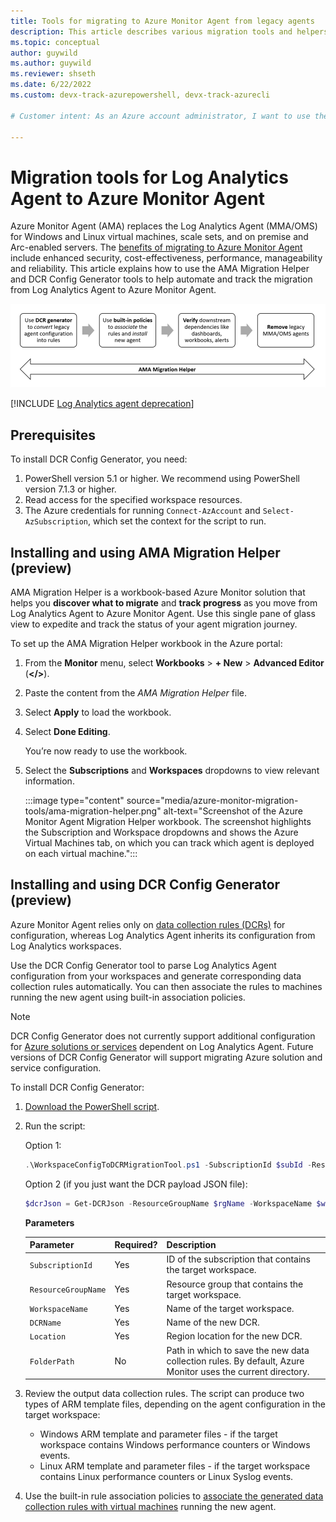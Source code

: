 ```yaml
---
title: Tools for migrating to Azure Monitor Agent from legacy agents 
description: This article describes various migration tools and helpers available for migrating from existing legacy agents to the new Azure Monitor agent (AMA) and data collection rules (DCR).
ms.topic: conceptual
author: guywild
ms.author: guywild
ms.reviewer: shseth
ms.date: 6/22/2022 
ms.custom: devx-track-azurepowershell, devx-track-azurecli

# Customer intent: As an Azure account administrator, I want to use the available Azure Monitor tools to migrate from Log Analytics Agent to Azure Monitor Agent and track the status of the migration in my account.    

---
```


# Migration tools for Log Analytics Agent to Azure Monitor Agent

Azure Monitor Agent (AMA) replaces the Log Analytics Agent (MMA/OMS) for Windows and Linux virtual machines, scale sets, and on premise and Arc-enabled servers. The [benefits of migrating to Azure Monitor Agent](../agents/azure-monitor-agent-migration.md) include enhanced security, cost-effectiveness, performance, manageability and reliability. This article explains how to use the AMA Migration Helper and DCR Config Generator tools to help automate and track the migration from Log Analytics Agent to Azure Monitor Agent.

![Flow diagram that shows the steps involved in agent migration and how the migration tools help in generating DCRs and tracking the entire migration process.](media/azure-monitor-agent-migration/mma-to-ama-migration-steps.png)

[!INCLUDE [Log Analytics agent deprecation](../../../includes/log-analytics-agent-deprecation.md)]

## Prerequisites

To install DCR Config Generator, you need:

1. PowerShell version 5.1 or higher. We recommend using PowerShell version 7.1.3 or higher.
1. Read access for the specified workspace resources.
1. The Azure credentials for running `Connect-AzAccount` and `Select-AzSubscription`, which set the context for the script to run.
## Installing and using AMA Migration Helper (preview)

AMA Migration Helper is a workbook-based Azure Monitor solution that helps you **discover what to migrate** and **track progress** as you move from Log Analytics Agent to Azure Monitor Agent. Use this single pane of glass view to expedite and track the status of your agent migration journey. 

To set up the AMA Migration Helper workbook in the Azure portal:

1. From the **Monitor** menu, select **Workbooks** > **+ New** > **Advanced Editor** (**</>**).
4. Paste the content from the *AMA Migration Helper* file.
5. Select **Apply** to load the workbook. 
1. Select **Done Editing**. 

    You’re now ready to use the workbook.

1. Select the **Subscriptions** and **Workspaces** dropdowns to view relevant information.

    :::image type="content" source="media/azure-monitor-migration-tools/ama-migration-helper.png" alt-text="Screenshot of the Azure Monitor Agent Migration Helper workbook. The screenshot highlights the Subscription and Workspace dropdowns and shows the Azure Virtual Machines tab, on which you can track which agent is deployed on each virtual machine.":::

## Installing and using DCR Config Generator (preview)
Azure Monitor Agent relies only on [data collection rules (DCRs)](../essentials/data-collection-rule-overview.md) for configuration, whereas Log Analytics Agent inherits its configuration from Log Analytics workspaces. 

Use the DCR Config Generator tool to parse Log Analytics Agent configuration from your workspaces and generate corresponding data collection rules automatically. You can then associate the rules to machines running the new agent using built-in association policies. 

> [!NOTE]
> DCR Config Generator does not currently support additional configuration for [Azure solutions or services](./azure-monitor-agent-overview.md#supported-services-and-features) dependent on Log Analytics Agent. Future versions of DCR Config Generator will support migrating Azure solution and service configuration.

To install DCR Config Generator:

1. [Download the PowerShell script](https://github.com/microsoft/AzureMonitorCommunity/tree/master/Azure%20Services/Azure%20Monitor/Agents/Migration%20Tools).

1. Run the script:

	Option 1:

	```powershell
	.\WorkspaceConfigToDCRMigrationTool.ps1 -SubscriptionId $subId -ResourceGroupName $rgName -WorkspaceName $workspaceName -DCRName $dcrName -Location $location -FolderPath $folderPath
	```
	Option 2 (if you just want the DCR payload JSON file):

	```powershell
	$dcrJson = Get-DCRJson -ResourceGroupName $rgName -WorkspaceName $workspaceName -PlatformType $platformType $dcrJson | ConvertTo-Json -Depth 10 | Out-File "<filepath>\OutputFiles\dcr_output.json"
	```

	**Parameters**  
	
	| Parameter | Required? | Description |
	|------|------|------|
	| `SubscriptionId` | Yes | ID of the subscription that contains the target workspace. |
	| `ResourceGroupName` | Yes | Resource group that contains the target workspace. |
	| `WorkspaceName` | Yes | Name of the target workspace. |
	| `DCRName` | Yes | Name of the new DCR. |
	| `Location` | Yes | Region location for the new DCR. |
	| `FolderPath` | No | Path in which to save the new data collection rules. By default, Azure Monitor uses the current directory. |  
	
1. Review the output data collection rules. The script can produce two types of ARM template files, depending on the agent configuration in the target workspace:

	- Windows ARM template and parameter files - if the target workspace contains Windows performance counters or Windows events.
	- Linux ARM template and parameter files - if the target workspace contains Linux performance counters or Linux Syslog events.
	
1. Use the built-in rule association policies to [associate the generated data collection rules with virtual machines](./data-collection-rule-azure-monitor-agent.md#create-data-collection-rule-and-association) running the new agent.

